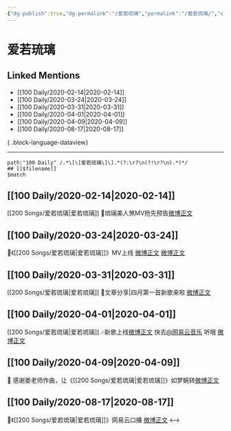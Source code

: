 ```yaml
---
{"dg-publish":true,"dg-permalink":"/爱若琉璃","permalink":"/爱若琉璃/","created":"2023-04-02T21:07:19.000+08:00","updated":"2023-04-10T15:50:18.000+08:00"}
---
```


# 爱若琉璃

## Linked Mentions
- [[100 Daily/2020-02-14\|2020-02-14]]
- [[100 Daily/2020-03-24\|2020-03-24]]
- [[100 Daily/2020-03-31\|2020-03-31]]
- [[100 Daily/2020-04-01\|2020-04-01]]
- [[100 Daily/2020-04-09\|2020-04-09]]
- [[100 Daily/2020-08-17\|2020-08-17]]

{ .block-language-dataview}

---

```expander
path:"100 Daily" /.*\[\[爱若琉璃\]\].*(?:\r?\n(?!\r?\n).*)*/
## [[$filename]]
$match
```
## [[100 Daily/2020-02-14\|2020-02-14]]
[[200 Songs/爱若琉璃\|爱若琉璃]]
🌿琉璃美人煞MV抢先预告[微博正文](https://m.weibo.cn/6466290670/4471814107322247)
## [[100 Daily/2020-03-24\|2020-03-24]]
🎵《[[200 Songs/爱若琉璃\|爱若琉璃]]》MV上线
[微博正文](https://m.weibo.cn/6466290670/4485944104993683)
[微博正文](https://m.weibo.cn/6466290670/4485957216884058)
## [[100 Daily/2020-03-31\|2020-03-31]]
[[200 Songs/爱若琉璃\|爱若琉璃]]
🌿文章分享|四月第一首新歌来啦
[微博正文](https://m.weibo.cn/6466290670/4488646688390717)
## [[100 Daily/2020-04-01\|2020-04-01]]
[[200 Songs/爱若琉璃\|爱若琉璃]]
🎶新歌上线[微博正文](https://m.weibo.cn/6466290670/4488692053514112)
快去[@网易云音乐](https://weibo.com/n/%E7%BD%91%E6%98%93%E4%BA%91%E9%9F%B3%E4%B9%90) 听哦 [微博正文](https://m.weibo.cn/6466290670/4488691508916313)
## [[100 Daily/2020-04-09\|2020-04-09]]
🎵 感谢娄老师作曲，让《[[200 Songs/爱若琉璃\|爱若琉璃]]》如梦婉转[微博正文](https://m.weibo.cn/6466290670/4491965586073922)

## [[100 Daily/2020-08-17\|2020-08-17]]
🌟《[[200 Songs/爱若琉璃\|爱若琉璃]]》网易云口播 [微博正文](https://m.weibo.cn/6466290670/4538959742640334)
<-->